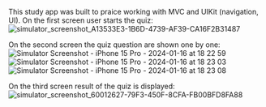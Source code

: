 This study app was built to praice working with MVC and UIKit (navigation, UI). 
On the first screen user starts the quiz:
![simulator_screenshot_A13533E3-1B6D-4739-AF39-CA16F2B31487](https://github.com/Leralubiteklery/PersonalQuiz/assets/58272000/c5c0a71f-a058-4b11-8007-2585262c8053)

On the second screen the quiz question are shown one by one: 
![Simulator Screenshot - iPhone 15 Pro - 2024-01-16 at 18 22 59](https://github.com/Leralubiteklery/PersonalQuiz/assets/58272000/72c6eccf-2132-49fd-81a0-e1dcd484b567)
![Simulator Screenshot - iPhone 15 Pro - 2024-01-16 at 18 23 03](https://github.com/Leralubiteklery/PersonalQuiz/assets/58272000/f91310df-fb5f-480e-bd95-a1a545852392)
![Simulator Screenshot - iPhone 15 Pro - 2024-01-16 at 18 23 08](https://github.com/Leralubiteklery/PersonalQuiz/assets/58272000/ecb54bcc-bfae-4624-9448-d54dc4f3b604)

On the third screen result of the quiz is displayed:
![simulator_screenshot_60012627-79F3-450F-8CFA-FB00BFD8FA88](https://github.com/Leralubiteklery/PersonalQuiz/assets/58272000/b2eb469f-a18f-46e6-8d59-8b193edb9c5d)



